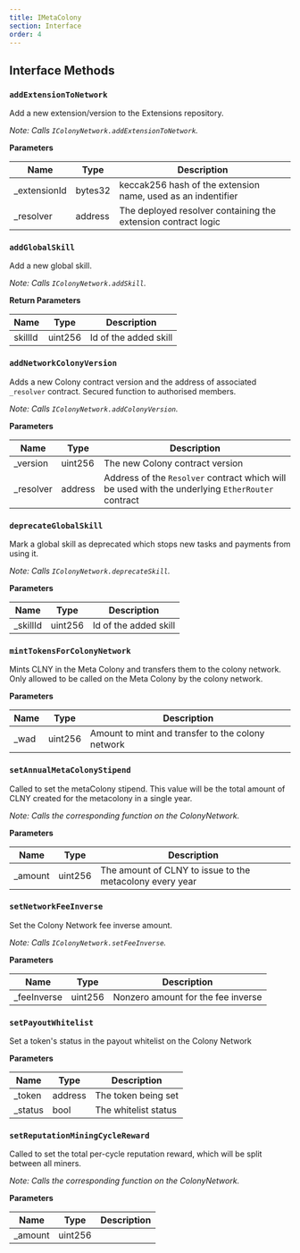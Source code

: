 ```yaml
---
title: IMetaColony
section: Interface
order: 4
---
```


  
## Interface Methods

### `addExtensionToNetwork`

Add a new extension/version to the Extensions repository.

*Note: Calls `IColonyNetwork.addExtensionToNetwork`.*

**Parameters**

|Name|Type|Description|
|---|---|---|
|_extensionId|bytes32|keccak256 hash of the extension name, used as an indentifier
|_resolver|address|The deployed resolver containing the extension contract logic


### `addGlobalSkill`

Add a new global skill.

*Note: Calls `IColonyNetwork.addSkill`.*


**Return Parameters**

|Name|Type|Description|
|---|---|---|
|skillId|uint256|Id of the added skill

### `addNetworkColonyVersion`

Adds a new Colony contract version and the address of associated `_resolver` contract. Secured function to authorised members.

*Note: Calls `IColonyNetwork.addColonyVersion`.*

**Parameters**

|Name|Type|Description|
|---|---|---|
|_version|uint256|The new Colony contract version
|_resolver|address|Address of the `Resolver` contract which will be used with the underlying `EtherRouter` contract


### `deprecateGlobalSkill`

Mark a global skill as deprecated which stops new tasks and payments from using it.

*Note: Calls `IColonyNetwork.deprecateSkill`.*

**Parameters**

|Name|Type|Description|
|---|---|---|
|_skillId|uint256|Id of the added skill


### `mintTokensForColonyNetwork`

Mints CLNY in the Meta Colony and transfers them to the colony network. Only allowed to be called on the Meta Colony by the colony network.


**Parameters**

|Name|Type|Description|
|---|---|---|
|_wad|uint256|Amount to mint and transfer to the colony network


### `setAnnualMetaColonyStipend`

Called to set the metaColony stipend. This value will be the total amount of CLNY created for the metacolony in a single year.

*Note: Calls the corresponding function on the ColonyNetwork.*

**Parameters**

|Name|Type|Description|
|---|---|---|
|_amount|uint256|The amount of CLNY to issue to the metacolony every year


### `setNetworkFeeInverse`

Set the Colony Network fee inverse amount.

*Note: Calls `IColonyNetwork.setFeeInverse`.*

**Parameters**

|Name|Type|Description|
|---|---|---|
|_feeInverse|uint256|Nonzero amount for the fee inverse


### `setPayoutWhitelist`

Set a token's status in the payout whitelist on the Colony Network


**Parameters**

|Name|Type|Description|
|---|---|---|
|_token|address|The token being set
|_status|bool|The whitelist status


### `setReputationMiningCycleReward`

Called to set the total per-cycle reputation reward, which will be split between all miners.

*Note: Calls the corresponding function on the ColonyNetwork.*

**Parameters**

|Name|Type|Description|
|---|---|---|
|_amount|uint256|
